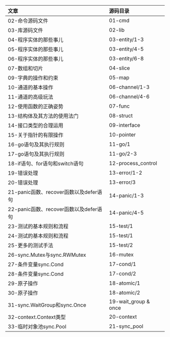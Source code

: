 | 文章            | 源码目录 |
| :-------------- | :------- |
| 02-命令源码文件 | 01-cmd    |
| 03-库源码文件 | 02-lib |
| 04-程序实体的那些事儿 | 03-entity/1-3 |
| 05-程序实体的那些事儿 | 03-entity/4-5 |
| 06-程序实体的那些事儿 | 03-entity/6-8 |
| 07-数组和切片 | 04-slice |
| 09-字典的操作和约束 | 05-map |
| 10-通道的基本操作 | 06-channel/1-3 |
| 11-通道的高级玩法 | 06-channel/4-6 |
| 12-使用函数的正确姿势 | 07-func |
| 13-结构体及其方法的使用法门 | 08-struct |
| 14-接口类型的合理运用 | 09-interface |
| 15-关于指针的有限操作 | 10-pointer |
| 16-go语句及其执行规则 | 11-go/1 |
| 17-go语句及其执行规则 | 11-go/2-3 |
| 18-if语句、for语句和switch语句 | 12-process_control |
| 19-错误处理 | 13-error/1-2 |
| 20-错误处理 | 13-error/3 |
| 21-panic函数、recover函数以及defer语句 | 14-panic/1-3 |
| 22-panic函数、recover函数以及defer语句 | 14-panic/4-5 |
| 23-测试的基本规则和流程 | 15-test/1 |
| 24-测试的基本规则和流程 | 15-test/1 |
| 25-更多的测试手法 | 15-test/2 |
| 26-sync.Mutex与sync.RWMutex | 16-mutex |
| 27-条件变量sync.Cond | 17-cond/1 |
| 28-条件变量sync.Cond | 17-cond/2 |
| 29-原子操作 | 18-atomic/1 |
| 30-原子操作 | 18-atomic/2 |
| 31-sync.WaitGroup和sync.Once | 19-wait_group & once |
| 32-context.Context类型 | 20-context |
| 33-临时对象池sync.Pool | 21-sync_pool |